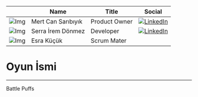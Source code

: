 |               | Name        | Title             | Social                        |
|---------------|-------------|------------------ |-------------------------------|
| ![Img](url)   | Mert Can Sarıbıyık | Product Owner|[![LinkedIn](https://cdn.jsdelivr.net/gh/simple-icons/simple-icons/icons/linkedin.svg)](https://www.linkedin.com/in/mert-can-saribiyik-b49207205/)|
| ![Img](url)   | Serra İrem Dönmez | Developer | [![LinkedIn](https://cdn.jsdelivr.net/gh/simple-icons/simple-icons/icons/linkedin.svg)](http://www.linkedin.com/in/serra-irem-dönmez-58b6852a5)|
| ![Img](url)   | Esra Küçük | Scrum Mater | |

# **Oyun İsmi**
---
Battle Puffs
